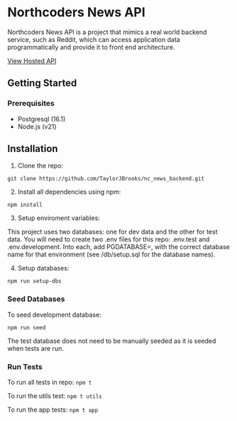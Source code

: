 # Northcoders News API
Northcoders News API is a project that mimics a real world backend service, such as Reddit, which can access application data programmatically and provide it to front end architecture.

[View Hosted API](https://nc-news-97rk.onrender.com)

## Getting Started
### Prerequisites
* Postgresql (16.1)
* Node.js (v21)

## Installation
1. Clone the repo:
```
git clone https://github.com/TaylorJBrooks/nc_news_backend.git
```
2. Install all dependencies using npm:
```
npm install
```
3. Setup enviroment variables:

This project uses two databases: one for dev data and the other for test data. 
You will need to create two .env files for this repo: .env.test and .env.development. Into each, add PGDATABASE=, with the correct database name for that environment (see /db/setup.sql for the database names).

4. Setup databases:
```
npm run setup-dbs
```

### Seed Databases
To seed development database:
```
npm run seed
```
The test database does not need to be manually seeded as it is seeded when tests are run.

### Run Tests
To run all tests in repo: ```npm t```

To run the utils test: ```npm t utils```

To run the app tests: ```npm t app```
